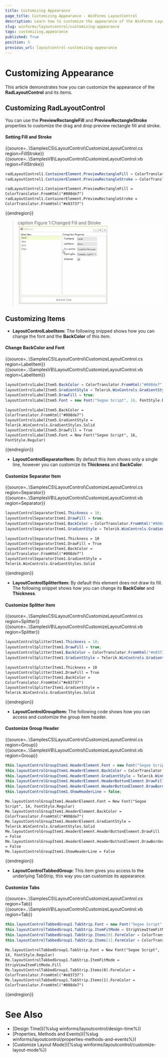 ```yaml
---
title: Customizing Appearance
page_title: Customizing Appearance - WinForms LayoutControl
description: Learn how to customize the appearance of the WinForms LayoutControl and its items.
slug: winforms/layoutcontrol/customizing-appearance
tags: customizing,appearance
published: True
position: 5
previous_url: layoutcontrol-customizing-appearance
---
```


# Customizing Appearance

This article demonstrates how you can customize the appearance of the __RadLayoutControl__ and its items.

## Customizing RadLayoutControl

You can use the __PreviewRectangleFill__ and __PreviewRectangleStroke__  properties to customize the drag and drop preview rectangle fill and stroke.

#### Setting Fill and Stroke

{{source=..\SamplesCS\LayoutControl\CustomizeLayoutControl.cs region=FillStroke}} 
{{source=..\SamplesVB\LayoutControl\CustomizeLayoutControl.vb region=FillStroke}} 

````C#
radLayoutControl1.ContainerElement.PreviewRectangleFill = ColorTranslator.FromHtml("#008de7");
radLayoutControl1.ContainerElement.PreviewRectangleStroke = ColorTranslator.FromHtml("#e83737");

````
````VB.NET
radLayoutControl1.ContainerElement.PreviewRectangleFill = ColorTranslator.FromHtml("#008de7")
radLayoutControl1.ContainerElement.PreviewRectangleStroke = ColorTranslator.FromHtml("#e83737")

````

{{endregion}} 

>caption Figure 1:Changed Fill and Stroke
![layoutcontrol-customize-appearance 001](images/layoutcontrol-customize-appearance001.gif)

## Customizing Items

* __LayoutControlLabelItem:__ The following snipped shows how you can change the font and the __BackColor__ of this item.

#### Change BackColor and Font

{{source=..\SamplesCS\LayoutControl\CustomizeLayoutControl.cs region=LabelItem}} 
{{source=..\SamplesVB\LayoutControl\CustomizeLayoutControl.vb region=LabelItem}} 

````C#
layoutControlLabelItem5.BackColor = ColorTranslator.FromHtml("#008de7");
layoutControlLabelItem5.GradientStyle = Telerik.WinControls.GradientStyles.Solid;
layoutControlLabelItem5.DrawFill = true;
layoutControlLabelItem5.Font = new Font("Segoe Script", 16, FontStyle.Regular);

````
````VB.NET
layoutControlLabelItem5.BackColor = ColorTranslator.FromHtml("#008de7")
layoutControlLabelItem5.GradientStyle = Telerik.WinControls.GradientStyles.Solid
layoutControlLabelItem5.DrawFill = True
layoutControlLabelItem5.Font = New Font("Segoe Script", 16, FontStyle.Regular)

````

{{endregion}} 

* __LayoutControlSeparatorItem:__ By default this item shows only a single line, however you can customize its __Thickness__ and __BackColor__.

#### Customize Separator Item

{{source=..\SamplesCS\LayoutControl\CustomizeLayoutControl.cs region=Separator}} 
{{source=..\SamplesVB\LayoutControl\CustomizeLayoutControl.vb region=Separator}} 

````C#
layoutControlSeparatorItem1.Thickness = 10;
layoutControlSeparatorItem1.DrawFill = true;
layoutControlSeparatorItem1.BackColor = ColorTranslator.FromHtml("#008de7");
layoutControlSeparatorItem1.GradientStyle = Telerik.WinControls.GradientStyles.Solid;

````
````VB.NET
layoutControlSeparatorItem1.Thickness = 10
layoutControlSeparatorItem1.DrawFill = True
layoutControlSeparatorItem1.BackColor = ColorTranslator.FromHtml("#008de7")
layoutControlSeparatorItem1.GradientStyle = Telerik.WinControls.GradientStyles.Solid

````

{{endregion}} 

* __LayoutControlSplitterItem:__ By default this element does not draw its fill. The following snippet shows how you can change its __BackColor__ and __Thickness__.

#### Customize Splitter Item

{{source=..\SamplesCS\LayoutControl\CustomizeLayoutControl.cs region=Splitter}} 
{{source=..\SamplesVB\LayoutControl\CustomizeLayoutControl.vb region=Splitter}} 

````C#
layoutControlSplitterItem1.Thickness = 10;
layoutControlSplitterItem1.DrawFill = true;
layoutControlSplitterItem1.BackColor = ColorTranslator.FromHtml("#e83737");
layoutControlSplitterItem1.GradientStyle = Telerik.WinControls.GradientStyles.Solid;

````
````VB.NET
layoutControlSplitterItem1.Thickness = 10
layoutControlSplitterItem1.DrawFill = True
layoutControlSplitterItem1.BackColor = ColorTranslator.FromHtml("#e83737")
layoutControlSplitterItem1.GradientStyle = Telerik.WinControls.GradientStyles.Solid

````

{{endregion}} 

* __LayoutControlGroupItem:__ The following code shows how you can access and customize the group item header.

#### Customize Group Header

{{source=..\SamplesCS\LayoutControl\CustomizeLayoutControl.cs region=Group}} 
{{source=..\SamplesVB\LayoutControl\CustomizeLayoutControl.vb region=Group}} 

````C#
this.layoutControlGroupItem1.HeaderElement.Font = new Font("Segoe Script", 14, FontStyle.Regular);
this.layoutControlGroupItem1.HeaderElement.BackColor = ColorTranslator.FromHtml("#008de7");
this.layoutControlGroupItem1.HeaderElement.GradientStyle = Telerik.WinControls.GradientStyles.Solid;
this.layoutControlGroupItem1.HeaderElement.HeaderButtonElement.DrawFill = false;
this.layoutControlGroupItem1.HeaderElement.HeaderButtonElement.DrawBorder = false;
this.layoutControlGroupItem1.ShowHeaderLine = false;

````
````VB.NET
Me.layoutControlGroupItem1.HeaderElement.Font = New Font("Segoe Script", 14, FontStyle.Regular)
Me.layoutControlGroupItem1.HeaderElement.BackColor = ColorTranslator.FromHtml("#008de7")
Me.layoutControlGroupItem1.HeaderElement.GradientStyle = Telerik.WinControls.GradientStyles.Solid
Me.layoutControlGroupItem1.HeaderElement.HeaderButtonElement.DrawFill = False
Me.layoutControlGroupItem1.HeaderElement.HeaderButtonElement.DrawBorder = False
Me.layoutControlGroupItem1.ShowHeaderLine = False

````

{{endregion}} 

* __LayoutControlTabbedGroup:__ This item gives you access to the underlying TabStrip, this way you can customize its appearance.

#### Customize Tabs

{{source=..\SamplesCS\LayoutControl\CustomizeLayoutControl.cs region=Tab}} 
{{source=..\SamplesVB\LayoutControl\CustomizeLayoutControl.vb region=Tab}} 

````C#
this.layoutControlTabbedGroup1.TabStrip.Font = new Font("Segoe Script", 14, FontStyle.Regular);
this.layoutControlTabbedGroup1.TabStrip.ItemFitMode = StripViewItemFitMode.Fill;
this.layoutControlTabbedGroup1.TabStrip.Items[0].ForeColor = ColorTranslator.FromHtml("#e83737");
this.layoutControlTabbedGroup1.TabStrip.Items[1].ForeColor = ColorTranslator.FromHtml("#008de7");

````
````VB.NET
Me.layoutControlTabbedGroup1.TabStrip.Font = New Font("Segoe Script", 14, FontStyle.Regular)
Me.layoutControlTabbedGroup1.TabStrip.ItemFitMode = StripViewItemFitMode.Fill
Me.layoutControlTabbedGroup1.TabStrip.Items(0).ForeColor = ColorTranslator.FromHtml("#e83737")
Me.layoutControlTabbedGroup1.TabStrip.Items(1).ForeColor = ColorTranslator.FromHtml("#008de7")

````

{{endregion}} 

# See Also

* [Design Time]({%slug winforms/layoutcontrol/design-time%})
* [Properties, Methods and Events]({%slug winforms/layoutcontrol/properties-methods-and-events%})
* [Customize Layout Mode]({%slug winforms/layoutcontrol/customize-layout-mode%})
